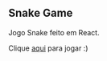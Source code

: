 ## Snake Game 

Jogo Snake feito em React.

Clique [aqui](https://snake-game-xi-two.vercel.app) para jogar :)